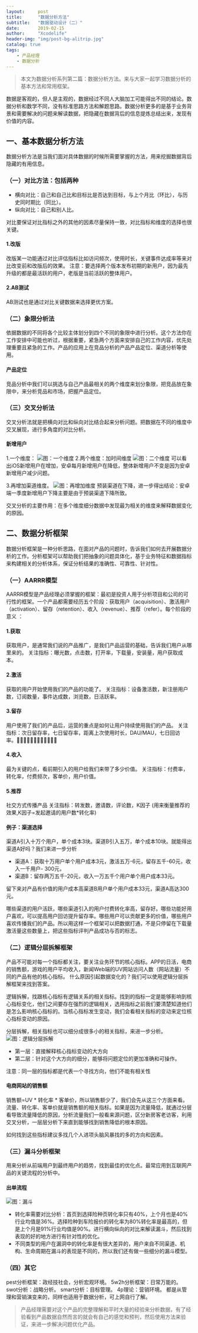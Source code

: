 ```yaml
---
layout:     post
title:      "数据分析方法"
subtitle:   "数据驱动设计（二）"
date:       2019-02-15
author:     "Xcodelife"
header-img: "img/post-bg-alitrip.jpg"
catalog: true
tags:
    - 产品经理
    - 数据分析
---
```

> 本文为数据分析系列第二篇：数据分析方法。来与大家一起学习数据分析的基本方法和常用框架。

数据是客观的，但人是主观的，数据经过不同人大脑加工可能得出不同的结论。数据分析和数学不同，没有标准思路方法和解题思路。数据分析更多的是基于业务背景和需要解决的问题来解读数据，把隐藏在数据背后的信息提炼总结出来，发现有价值的内容。
## 一、基本数据分析方法
数据分析方法是当我们面对具体数据的时候所需要掌握的方法，用来挖掘数据背后隐藏的有用信息。

### （一）对比方法：包括两种
* 横向对比：自己和自己比和目标比是否达到目标，与上个月比（环比），与历史同时期比（同比）。
* 纵向对比：自己和别人比。

对比要保证对比指标之外的其他的因素尽量保持一致，对比指标和维度的选择也很关键。

#### 1.改版
改版某一功能通过对比评估指标比如访问频次，使用时长，关键事件达成率等来对比改变前和改版后的效果。
注意：要选择两个版本发布初期的新用户，因为最先升级的都是最活跃的用户，老版是当前活跃的整体用户。
#### 2.AB测试
AB测试也是通过对比关键数据来选择更优方案。
### （二）象限分析法
依据数据的不同将各个比较主体划分到四个不同的象限中进行分析。这个方法你在工作安排中可能也听过，根据重要，紧急两个方面来安排自己的工作内容，优先处理重要且紧急的工作。产品的应用上在竞品分析的产品产品定位、渠道分析等使用。

#### 产品定位
竞品分析中我们可以挑选与自己产品最相关的两个维度来划分象限，把竞品放在象限中，来分析竞品和市场，把握产品定位。

### （三）交叉分析法
交叉分析法就是把横向对比和纵向对比结合起来分析问题。把数据在不同的维度中交叉展现，进行多角度的对比分析。
#### 新增用户
1.一个维度：
![图：一个维度](/img/in-post/newUsers1.jpg)
2.两个维度：加时间维度 
![图：二个维度](/img/in-post/newUsers2.jpg)
可以看出iOS新增用户在增加，安卓每月新增用户在降低，整体新增用户不变是因为安卓新增用户减少问题。

3.再增加渠道维度。
![图：再增加维度](/img/in-post/newUsers3.jpg)
预装渠道在下降，进一步得出结论：安卓端一季度新增用户下降主要是由于预装渠道下降所致。

交叉分析的主要作用：在多个维度细分数据中发现最为相关的维度来解释数据变化的原因。
## 二、数据分析框架
数据分析框架是一种分析思路，在面对产品的问题时，告诉我们如何去开展数据分析的工作。分析框架可以帮助我们把抽象的问题具体化，基于业务特征和数据指标来构建相关的分析体系，保证分析结果的准确性、可靠性、针对性。 

### （一）AARRR模型
AARRR模型是产品经理必须掌握的框架：最初是投资人用于分析项目和公司的可行性的框架。一个产品都需要经历五个阶段：获取用户（acquisition）、激活用户（activation）、留存（retention）、收入（revenue）、推荐（refer）。每个阶段的意义 ：
#### 1.获取
获取用户，是通常我们说的产品推广，是我们产品运营的基础，告诉我们用户从哪里来的。 
关注指标：曝光数，点击数，打开率，下载量，安装量，用户获取成本。
#### 2.激活
获取的用户开始使用我们的产品的功能了。
关注指标：设备激活数，新注册用户数，订阅数量，事件达成数，浏览数，日活跃率。
#### 3.留存
用户使用了我们的产品后，运营的重点是如何让用户持续使用我们的产品。
关注指标：次日留存率，七日留存率，距离上次使用时长，DAU/MAU，七日回访率。
#### 4.收入
最为关键的点，看前期引入的用户给我们来带了多少价值。
关注指标：付费率，转化率，付费频次，客单价，用户价值。
#### 5.推荐
社交方式传播产品
关注指标：转发数，邀请数，评论数，K因子 (用来衡量推荐的效果,K因子=发起邀请的用户数*转化率)

#### 例子：渠道选择
渠道A引入十万个用户，单个成本3块。渠道B引入五万，单个成本10块。就能得出渠道A好吗？我们来进一步分析

* 渠道A：获取十万用户单个用户成本3元，激活五万-6元，留存五千-60元，收入一千用户- 300元，
* 渠道B：留存两万五千-20元，收入一万五千个用户单个用户成本33元。

留下来对产品有价值的用户成本高渠道B用户单个用户成本33元，渠道A高达300元。

哪些渠道的用户活跃，哪些渠道引入的用户付费转化率高，留存好。哪些功能好用户喜欢，可以提高用户回访提升留存率。哪些用户可以贡献更多的价值，哪些用户喜欢传播我们的产品。所以用这样一个框架可以把数据打通，不是只停留在下载量激活量这些数量上，把这些指标评判产品成功与否的标志。 
### （二）逻辑分层拆解框架
产品不可能对每一个指标都关注，要关注业务环节的核心指标。APP的日活，电商的销售额，游戏的用户平均收入，新闻Web端的UV网站访问人数（网站流量）不同的产品有他的核心指标。
什么原因引起数据变化的？我们可以使用逻辑分层拆解框架来找到答案。

逻辑拆解，找跟核心指标有逻辑关系的相关指标。找到的指标一定是能够影响到核心指标变化，他们之间要存在强烈的逻辑相关，选用指标之前我们要清楚知道他们是怎么影响核心指标的。当核心指标发生变动，我们会看相关指标的变动来定位核心指标变动的原因。

分层拆解，相关指标也可以细分成很多小的相关指标，来进一步分析。
![图：逻辑分层拆解](/img/in-post/逻辑分层拆解.png)

* 第一层：直接解释核心指标变动的大方向
* 第二层：针对这个大方向的细分，能够将问题定位的更加准确和可操作。

注意：同一层的指标都是代表一个寻找方向，他们不能有相关性 
#### 电商网站的销售额
销售额=UV * 转化率 * 客单价，所以销售额少了，我们会先从这三个方面来看。流量、转化率、客单价就是销售额的相关指标。如果是因为流量降低，就通过分层看导致流量降低的原因，分析流量我们一般看来源问题，区分新房客老访客，利用交叉分析，一层层分析下来直到能够找到销售降低的根本原因。

如何找到这些指标建议多找几个人进项头脑风暴找的多的方向和因素。 
### （三）漏斗分析框架
用来分析从前端用户到最终用户的趋势，找到最佳的优化点。最常应用到互联网产品的关键流程的分析中。 
#### 出单流程
![图：漏斗](/img/in-post/漏斗.jpg)

* 转化率需要对比分析：首页到选择险种页转化率只有40%，上个月也是40%行业均值是36%。选择险种到车险报价的转化率为80%转化率是最高的，但是上个月是91%行业均值是90%。进行横向纵向的对比来解读漏斗，然后找到表现的好的地方进行有针对性的优化。
* 不同类型的用户在漏洞中的转化率是有很大差异的，用户来自不同渠道、机构、生命周期在漏斗的表现是不同的，所以我们还有做一些细分的漏斗模型。 
### （四）其它
pest分析框架：政经技社会，分析宏观环境。
5w2h分析框架：日常万能的。
swot分析：战略分析。
smart分析：目标管理。
4p理论：营销环境。
都是从管理和营销演变来的，同样也适用于数据分析，可上网自行了解。 

> 产品经理需要对这个产品的完整理解和平时大量的经验来分析数据，有了经验看到产品数据自然而言的就会有自己的感觉和预判，然后使用方法来验证，来进一步解决问题优化产品。


